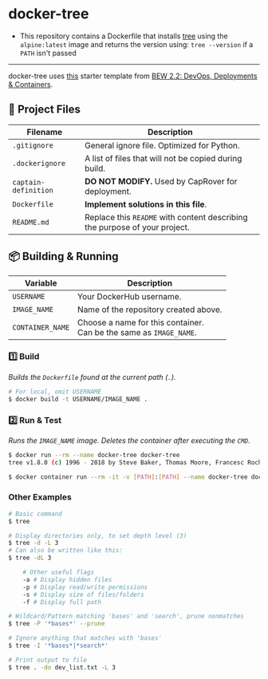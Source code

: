 # docker-tree

- This repository contains a Dockerfile that installs [tree](http://mama.indstate.edu/users/ice/tree/) using the `alpine:latest` image and returns the version using: `tree --version` if a `PATH` isn't passed
<!-- This repository contains a Dockerfile that installs [tldr](https://www.npmjs.com/package/tldr) using the `alpine:latest` image and returns the entry for [tree](http://mama.indstate.edu/users/ice/tree/) -->

---
 docker-tree uses [this](https://github.com/make-school-labs/docker-starter) starter template from [BEW 2.2: DevOps, Deployments &amp; Containers](https://make.sc/bew2.2). 

## 📂 Project Files

| Filename | Description |
| -------- | ----------- |
| `.gitignore` | General ignore file. Optimized for Python. |
| `.dockerignore` | A list of files that will not be copied during build. |
| `captain-definition` | **DO NOT MODIFY.** Used by CapRover for deployment. |
| `Dockerfile` | **Implement solutions in this file**. |
| `README.md` | Replace this `README` with content describing the purpose of your project. |

## 📦 Building & Running

| Variable | Description |
| -------- | ----------- |
| `USERNAME` | Your DockerHub username. |
| `IMAGE_NAME` | Name of the repository created above. |
| `CONTAINER_NAME` | Choose a name for this container.<br>Can be the same as `IMAGE_NAME`. |

### 1️⃣ Build

_Builds the `Dockerfile` found at the current path (`.`)._

```bash
# For local, omit USERNAME
$ docker build -t USERNAME/IMAGE_NAME .
```

### 2️⃣ Run & Test

_Runs the `IMAGE_NAME` image. Deletes the container after executing the `CMD`_.

```bash
$ docker run --rm --name docker-tree docker-tree 
tree v1.8.0 (c) 1996 - 2018 by Steve Baker, Thomas Moore, Francesc Rocher, Florian Sesser, Kyosuke Tokoro 

$ docker container run --rm -it -v [PATH]:[PATH] --name docker-tree docker-tree [PATH] -[FLAGS]
```

### Other Examples

```bash
# Basic command
$ tree

# Display directories only, to set depth level (3)
$ tree -d -L 3
# Can also be written like this:
$ tree -dL 3

	# Other useful flags
	-a # Display hidden files
	-p # Display read/write permissions
    -s # Display size of files/folders
    -f # Display full path

# Wildcard/Pattern matching 'bases' and 'search', prune nonmatches
$ tree -P '*bases*' --prune

# Ignore anything that matches with 'bases'
$ tree -I '*bases*|*search*'

# Print output to file
$ tree . -do dev_list.txt -L 3
```
